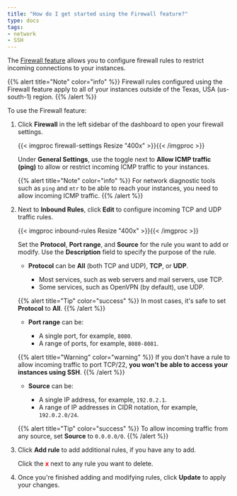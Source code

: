 ```yaml
---
title: "How do I get started using the Firewall feature?"
type: docs
tags:
- network
- SSH
---
```


The [Firewall feature](https://cloud.lambdalabs.com/firewall) allows you to
configure firewall rules to restrict incoming connections to your instances.

{{% alert title="Note" color="info" %}}
Firewall rules configured using the Firewall feature apply to all of your
instances outside of the Texas, USA (us-south-1) region.
{{% /alert %}}

To use the Firewall feature:

1. Click **Firewall** in the left sidebar of the dashboard to open your
   firewall settings.

   {{< imgproc firewall-settings Resize "400x" >}}{{< /imgproc >}}

   Under **General Settings**, use the toggle next to **Allow ICMP traffic
   (ping)** to allow or restrict incoming ICMP traffic to your instances.

   {{% alert title="Note" color="info" %}}
   For network diagnostic tools such as `ping` and `mtr` to be able to reach
   your instances, you need to allow incoming ICMP traffic.
   {{% /alert %}}

1. Next to **Inbound Rules**, click **Edit** to configure incoming TCP and UDP
   traffic rules.

   {{< imgproc inbound-rules Resize "400x" >}}{{< /imgproc >}}

   Set the **Protocol**, **Port range**, and **Source** for the rule you want
   to add or modify. Use the **Description** field to specify the purpose of
   the rule.

   - **Protocol** can be **All** (both TCP and UDP), **TCP**, or **UDP**.

     - Most services, such as web servers and mail servers, use TCP.
     - Some services, such as OpenVPN (by default), use UDP.

   {{% alert title="Tip" color="success" %}}
   In most cases, it's safe to set **Protocol** to **All**.
   {{% /alert %}}

   - **Port range** can be:

     - A single port, for example, `8080`.
     - A range of ports, for example, `8080-8081`.

   {{% alert title="Warning" color="warning" %}}
   If you don't have a rule to allow incoming traffic to port TCP/22, **you won't
   be able to access your instances using SSH**.
   {{% /alert %}}

   - **Source** can be:

     - A single IP address, for example, `192.0.2.1`.
     - A range of IP addresses in CIDR notation, for example, `192.0.2.0/24`.

   {{% alert title="Tip" color="success" %}}
   To allow incoming traffic from any source, set **Source** to `0.0.0.0/0`.
   {{% /alert %}}

1. Click **Add rule** to add additional rules, if you have any to add.

   Click the <span style="color:red;font-weight:bold">x</span> next to any rule you want to delete.

1. Once you're finished adding and modifying rules, click **Update** to apply
   your changes.
